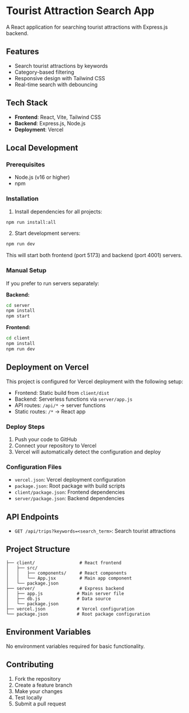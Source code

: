 # Tourist Attraction Search App

A React application for searching tourist attractions with Express.js backend.

## Features

- Search tourist attractions by keywords
- Category-based filtering
- Responsive design with Tailwind CSS
- Real-time search with debouncing

## Tech Stack

- **Frontend**: React, Vite, Tailwind CSS
- **Backend**: Express.js, Node.js
- **Deployment**: Vercel

## Local Development

### Prerequisites

- Node.js (v16 or higher)
- npm

### Installation

1. Install dependencies for all projects:
```bash
npm run install:all
```

2. Start development servers:
```bash
npm run dev
```

This will start both frontend (port 5173) and backend (port 4001) servers.

### Manual Setup

If you prefer to run servers separately:

**Backend:**
```bash
cd server
npm install
npm start
```

**Frontend:**
```bash
cd client
npm install
npm run dev
```

## Deployment on Vercel

This project is configured for Vercel deployment with the following setup:

- Frontend: Static build from `client/dist`
- Backend: Serverless functions via `server/app.js`
- API routes: `/api/*` → server functions
- Static routes: `/*` → React app

### Deploy Steps

1. Push your code to GitHub
2. Connect your repository to Vercel
3. Vercel will automatically detect the configuration and deploy

### Configuration Files

- `vercel.json`: Vercel deployment configuration
- `package.json`: Root package with build scripts
- `client/package.json`: Frontend dependencies
- `server/package.json`: Backend dependencies

## API Endpoints

- `GET /api/trips?keywords=<search_term>`: Search tourist attractions

## Project Structure

```
├── client/                 # React frontend
│   ├── src/
│   │   ├── components/     # React components
│   │   └── App.jsx         # Main app component
│   └── package.json
├── server/                 # Express backend
│   ├── app.js             # Main server file
│   ├── db.js              # Data source
│   └── package.json
├── vercel.json            # Vercel configuration
└── package.json           # Root package configuration
```

## Environment Variables

No environment variables required for basic functionality.

## Contributing

1. Fork the repository
2. Create a feature branch
3. Make your changes
4. Test locally
5. Submit a pull request